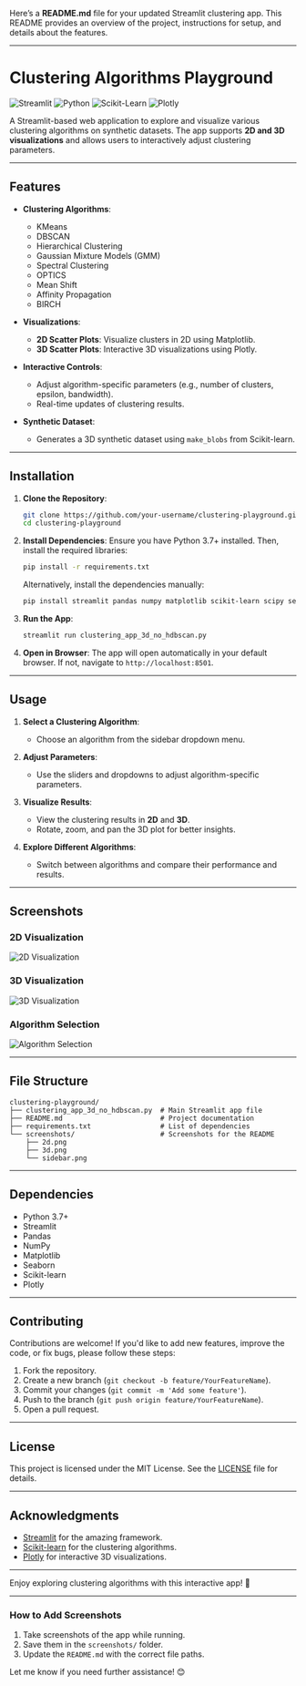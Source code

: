 Here’s a **README.md** file for your updated Streamlit clustering app. This README provides an overview of the project, instructions for setup, and details about the features.

---

# Clustering Algorithms Playground

![Streamlit](https://img.shields.io/badge/Streamlit-FF4B4B?style=for-the-badge&logo=Streamlit&logoColor=white)
![Python](https://img.shields.io/badge/Python-3776AB?style=for-the-badge&logo=python&logoColor=white)
![Scikit-Learn](https://img.shields.io/badge/Scikit_Learn-F7931E?style=for-the-badge&logo=scikit-learn&logoColor=white)
![Plotly](https://img.shields.io/badge/Plotly-3F4F75?style=for-the-badge&logo=plotly&logoColor=white)

A Streamlit-based web application to explore and visualize various clustering algorithms on synthetic datasets. The app supports **2D and 3D visualizations** and allows users to interactively adjust clustering parameters.

---

## Features

- **Clustering Algorithms**:
  - KMeans
  - DBSCAN
  - Hierarchical Clustering
  - Gaussian Mixture Models (GMM)
  - Spectral Clustering
  - OPTICS
  - Mean Shift
  - Affinity Propagation
  - BIRCH

- **Visualizations**:
  - **2D Scatter Plots**: Visualize clusters in 2D using Matplotlib.
  - **3D Scatter Plots**: Interactive 3D visualizations using Plotly.

- **Interactive Controls**:
  - Adjust algorithm-specific parameters (e.g., number of clusters, epsilon, bandwidth).
  - Real-time updates of clustering results.

- **Synthetic Dataset**:
  - Generates a 3D synthetic dataset using `make_blobs` from Scikit-learn.

---

## Installation

1. **Clone the Repository**:
   ```bash
   git clone https://github.com/your-username/clustering-playground.git
   cd clustering-playground
   ```

2. **Install Dependencies**:
   Ensure you have Python 3.7+ installed. Then, install the required libraries:
   ```bash
   pip install -r requirements.txt
   ```

   Alternatively, install the dependencies manually:
   ```bash
   pip install streamlit pandas numpy matplotlib scikit-learn scipy seaborn plotly
   ```

3. **Run the App**:
   ```bash
   streamlit run clustering_app_3d_no_hdbscan.py
   ```

4. **Open in Browser**:
   The app will open automatically in your default browser. If not, navigate to `http://localhost:8501`.

---

## Usage

1. **Select a Clustering Algorithm**:
   - Choose an algorithm from the sidebar dropdown menu.

2. **Adjust Parameters**:
   - Use the sliders and dropdowns to adjust algorithm-specific parameters.

3. **Visualize Results**:
   - View the clustering results in **2D** and **3D**.
   - Rotate, zoom, and pan the 3D plot for better insights.

4. **Explore Different Algorithms**:
   - Switch between algorithms and compare their performance and results.

---

## Screenshots

### 2D Visualization
![2D Visualization](screenshots/2d.png)

### 3D Visualization
![3D Visualization](screenshots/3d.png)

### Algorithm Selection
![Algorithm Selection](screenshots/sidebar.png)

---

## File Structure

```
clustering-playground/
├── clustering_app_3d_no_hdbscan.py  # Main Streamlit app file
├── README.md                        # Project documentation
├── requirements.txt                 # List of dependencies
└── screenshots/                     # Screenshots for the README
    ├── 2d.png
    ├── 3d.png
    └── sidebar.png
```

---

## Dependencies

- Python 3.7+
- Streamlit
- Pandas
- NumPy
- Matplotlib
- Seaborn
- Scikit-learn
- Plotly

---

## Contributing

Contributions are welcome! If you'd like to add new features, improve the code, or fix bugs, please follow these steps:

1. Fork the repository.
2. Create a new branch (`git checkout -b feature/YourFeatureName`).
3. Commit your changes (`git commit -m 'Add some feature'`).
4. Push to the branch (`git push origin feature/YourFeatureName`).
5. Open a pull request.

---

## License

This project is licensed under the MIT License. See the [LICENSE](LICENSE) file for details.

---

## Acknowledgments

- [Streamlit](https://streamlit.io/) for the amazing framework.
- [Scikit-learn](https://scikit-learn.org/) for the clustering algorithms.
- [Plotly](https://plotly.com/) for interactive 3D visualizations.

---

Enjoy exploring clustering algorithms with this interactive app! 🚀

---

### How to Add Screenshots
1. Take screenshots of the app while running.
2. Save them in the `screenshots/` folder.
3. Update the `README.md` with the correct file paths.

Let me know if you need further assistance! 😊
